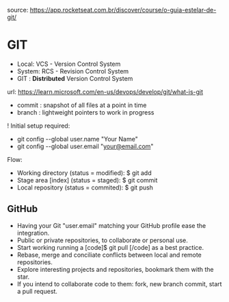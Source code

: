 source: https://app.rocketseat.com.br/discover/course/o-guia-estelar-de-git/

# GIT #

- Local: VCS - Version Control System
- System: RCS - Revision Control System
- GIT : **Distributed** Version Control System

url: https://learn.microsoft.com/en-us/devops/develop/git/what-is-git

- commit : snapshot of all files at a point in time
- branch : lightweight pointers to work in progress

! Initial setup required:
- git config --global user.name "Your Name"
- git config --global user.email "your@email.com"

Flow:
- Working directory (status = modified): $ git add
- Stage area [index] (status = staged): $ git commit
- Local repository (status = commited): $ git push

## GitHub ##

- Having your Git "user.email" matching your GitHub profile ease the integration.
- Public or private repositories, to collaborate or personal use.
- Start working running a [code]$ git pull [/code] as a best practice.
- Rebase, merge and conciliate conflicts between local and remote repositories.
- Explore interesting projects and repositories, bookmark them with the star.
- If you intend to collaborate code to them: fork, new branch commit, start a pull request.